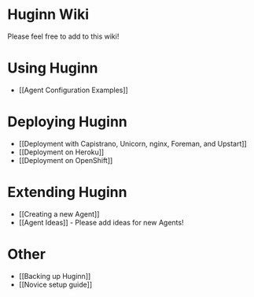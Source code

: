 # Huginn Wiki

Please feel free to add to this wiki!

# Using Huginn

* [[Agent Configuration Examples]]

# Deploying Huginn

* [[Deployment with Capistrano, Unicorn, nginx, Foreman, and Upstart]]
* [[Deployment on Heroku]]
* [[Deployment on OpenShift]]

# Extending Huginn

* [[Creating a new Agent]]
* [[Agent Ideas]] - Please add ideas for new Agents!

# Other

* [[Backing up Huginn]]
* [[Novice setup guide]]